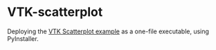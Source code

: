 # VTK-scatterplot 

Deploying the [VTK Scatterplot example](https://kitware.github.io/vtk-examples/site/Python/Plotting/ScatterPlot/) as a one-file executable, using PyInstaller. 
